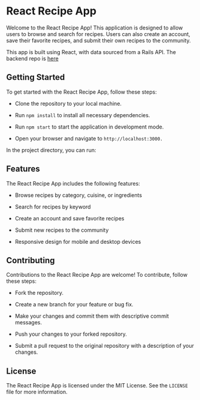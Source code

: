 # React Recipe App
Welcome to the React Recipe App! This application is designed to allow users to browse and search for recipes. Users can also create an account, save their favorite recipes, and submit their own recipes to the community.

This app is built using React, with data sourced from a Rails API.
The backend repo is [here](https://github.com/Darylcosm0/recipe-bakend)
## Getting Started
To get started with the React Recipe App, follow these steps:

- Clone the repository to your local machine.

- Run `npm install` to install all necessary dependencies.

- Run `npm start` to start the application in development mode.

- Open your browser and navigate to `http://localhost:3000.`

In the project directory, you can run:

## Features
The React Recipe App includes the following features:

- Browse recipes by category, cuisine, or ingredients

- Search for recipes by keyword

- Create an account and save favorite recipes

- Submit new recipes to the community

- Responsive design for mobile and desktop devices

## Contributing
Contributions to the React Recipe App are welcome! To contribute, follow these steps:

- Fork the repository.

- Create a new branch for your feature or bug fix.

- Make your changes and commit them with descriptive commit messages.

- Push your changes to your forked repository.

- Submit a pull request to the original repository with a description of your changes.

## License
The React Recipe App is licensed under the MIT License. See the `LICENSE` file for more information.
